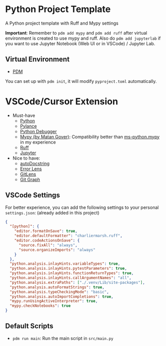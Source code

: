 # Python Project Template
A Python project template with Ruff and Mypy settings

**Important**: Remember to `pdm add mypy` and `pdm add ruff` after virtual environment is created to use mypy and ruff. Also do `pdm add jupyterlab` if you want to use Jupyter Notebook (Web UI or in VSCode) / Jupyter Lab.

## Virtual Environment
- [PDM](https://pdm.fming.dev/latest/)

You can set up with `pdm init`, it will modify `pyproject.toml` automatically.

# VSCode/Cursor Extension

- Must-have
	- [Python](https://marketplace.visualstudio.com/items?itemName=ms-python.python)
	- [Pylance](https://marketplace.visualstudio.com/items?itemName=ms-python.vscode-pylance)
	- [Python Debugger](https://marketplace.visualstudio.com/items?itemName=ms-python.debugpy)
	- [Mypy (by Matan Gover)](https://marketplace.visualstudio.com/items?itemName=matangover.mypy): Compatibility better than [ms-python.mypy](https://marketplace.visualstudio.com/items?itemName=ms-python.mypy-type-checker) in my experience
	- [Ruff](https://marketplace.cursorapi.com/items?itemName=charliermarsh.ruff)
	- [Jupyter](https://marketplace.visualstudio.com/items?itemName=ms-toolsai.jupyter)
- Nice to have:
	- [autoDocstring](https://marketplace.visualstudio.com/items?itemName=njpwerner.autodocstring)
	- [Error Lens](https://marketplace.visualstudio.com/items?itemName=usernamehw.errorlens)
	- [GitLens](https://marketplace.visualstudio.com/items?itemName=eamodio.gitlens)
	- [Git Graph](https://marketplace.visualstudio.com/items?itemName=mhutchie.git-graph)


## VSCode Settings
For better experience, you can add the following settings to your personal `settings.json`: (already added in this project)

```json
{
  "[python]": {
    "editor.formatOnSave": true,
    "editor.defaultFormatter": "charliermarsh.ruff",
    "editor.codeActionsOnSave": {
      "source.fixAll": "always",
      "source.organizeImports": "always"
    }
  },
  "python.analysis.inlayHints.variableTypes": true,
  "python.analysis.inlayHints.pytestParameters": true,
  "python.analysis.inlayHints.functionReturnTypes": true,
  "python.analysis.inlayHints.callArgumentNames": "all",
  "python.analysis.extraPaths": ["./.venv/Lib/site-packages"],
  "python.analysis.autoFormatStrings": true,
  "python.analysis.typeCheckingMode": "basic",
  "python.analysis.autoImportCompletions": true,
  "mypy.runUsingActiveInterpreter": true,
  "mypy.checkNotebooks": true
}
```

## Default Scripts
- `pdm run main`: Run the main script in `src/main.py`
